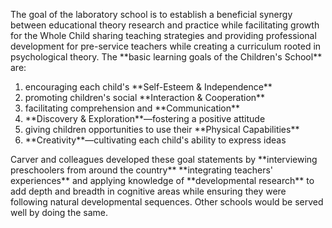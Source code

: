 <p><span style=font-weight: 400;>The goal of the laboratory school is to establish a beneficial synergy between educational theory research and practice while facilitating growth for the Whole Child sharing teaching strategies and providing professional development for pre-service teachers while creating a curriculum rooted in psychological theory. The </span>**basic learning goals of the Children's School**<span style=font-weight: 400;> are:</span></p>

<ol>  <li> <span style=font-weight: 400;> encouraging each child's </span>**Self-Esteem &amp; Independence** </li>  <li> <span style=font-weight: 400;> promoting children's social </span>**Interaction &amp; Cooperation** </li>  <li> <span style=font-weight: 400;> facilitating comprehension and </span>**Communication** </li>  <li> <span style=font-weight: 400;> </span>**Discovery &amp; Exploration**<span style=font-weight: 400;>—fostering a positive attitude</span> </li>  <li> <span style=font-weight: 400;> giving children opportunities to use their </span>**Physical Capabilities** </li>  <li> <span style=font-weight: 400;> </span>**Creativity**<span style=font-weight: 400;>—cultivating each child's ability to express ideas</span> </li>  </ol>

<p><span style=font-weight: 400;>Carver and colleagues developed these goal statements by </span>**interviewing preschoolers from around the country**<span style=font-weight: 400;> </span>**integrating teachers' experiences**<span style=font-weight: 400;> and applying knowledge of </span>**developmental research**<span style=font-weight: 400;> to add depth and breadth in cognitive areas while ensuring they were following natural developmental sequences. Other schools would be served well by doing the same.</span></p>